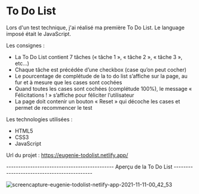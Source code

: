 # To Do List

Lors d'un test technique, j'ai réalisé ma première To Do List. Le language imposé était le JavaScript.

Les consignes :

- La To Do List contient 7 tâches (« tâche 1 », « tâche 2 », « tâche 3 », etc…)
- Chaque tâche est précédée d’une checkbox (case qu’on peut cocher)
- Le pourcentage de complétude de la to do list s’affiche sur la page, au fur et à mesure que les cases sont cochées
- Quand toutes les cases sont cochées (complétude 100%), le message « Félicitations ! » s’affiche pour féliciter l’utilisateur  
- La page doit contenir un bouton « Reset » qui décoche les cases et permet de recommencer le test

Les technologies utilisées :

- HTML5
- CSS3
- JavaScript

Url du projet : https://eugenie-todolist.netlify.app/

--------------------------------------------- Aperçu de la To Do List --------------------------------------------

![screencapture-eugenie-todolist-netlify-app-2021-11-11-00_42_53](https://user-images.githubusercontent.com/58372973/141211253-7e6a4a68-b9a7-4f0d-92b6-f539997c731e.png)
